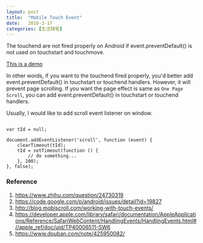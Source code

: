 ```yaml
---
layout: post
title:  "Mobile Touch Event"
date:   2016-3-17
categories: [生活随笔]
---
```


The touchend are not fired properly on Android if event.preventDefault() is not used on touchstart and touchmove.

[This is a demo](../../touch-event.html)

In other words, if you want to the touchend fired properly, you'd better add event.preventDefault() in touchstart or touchend handlers. However, it will prevent page scrolling. If you want the page effect is same as `One Page Scroll`, you can add event.preventDefault() in touchstart or touchend handlers.

Usually, I would like to add scroll event listener on window.

```

var tId = null;

document.addEventListener('scroll', function (event) {
    clearTimeout(tId);
    tId = setTimeout(function () {
        // do something...
    }, 100);
}, false);

```

### Reference

1. https://www.zhihu.com/question/24730319
2. https://code.google.com/p/android/issues/detail?id=19827
3. http://blog.mobiscroll.com/working-with-touch-events/
4. https://developer.apple.com/library/safari/documentation/AppleApplications/Reference/SafariWebContent/HandlingEvents/HandlingEvents.html#//apple_ref/doc/uid/TP40006511-SW6
5. https://www.douban.com/note/425950082/
